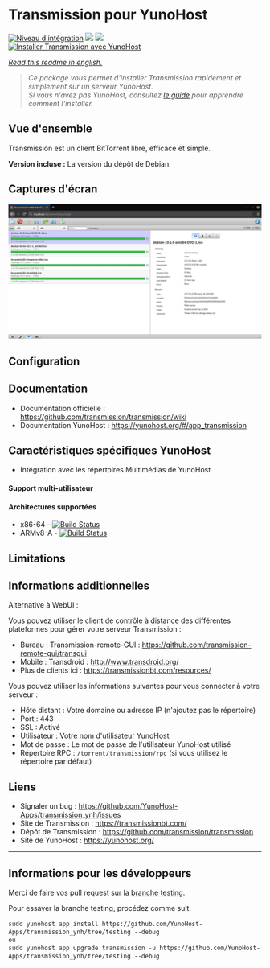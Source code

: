 # Transmission pour YunoHost

[![Niveau d'intégration](https://dash.yunohost.org/integration/transmission.svg)](https://dash.yunohost.org/appci/app/transmission) ![](https://ci-apps.yunohost.org/ci/badges/transmission.status.svg) ![](https://ci-apps.yunohost.org/ci/badges/transmission.maintain.svg)  
[![Installer Transmission avec YunoHost](https://install-app.yunohost.org/install-with-yunohost.png)](https://install-app.yunohost.org/?app=transmission)

*[Read this readme in english.](./README.md)* 

> *Ce package vous permet d'installer Transmission rapidement et simplement sur un serveur YunoHost.  
Si vous n'avez pas YunoHost, consultez [le guide](https://yunohost.org/#/install) pour apprendre comment l'installer.*

## Vue d'ensemble

Transmission est un client BitTorrent libre, efficace et simple.

**Version incluse :** La version du dépôt de Debian.

## Captures d'écran
![](transmission.jpg)

## Configuration

## Documentation

 * Documentation officielle : https://github.com/transmission/transmission/wiki
 * Documentation YunoHost : https://yunohost.org/#/app_transmission

## Caractéristiques spécifiques YunoHost

 * Intégration avec les répertoires Multimédias de YunoHost

#### Support multi-utilisateur

#### Architectures supportées

* x86-64 - [![Build Status](https://ci-apps.yunohost.org/ci/logs/transmission%20%28Apps%29.svg)](https://ci-apps.yunohost.org/ci/apps/transmission/)
* ARMv8-A - [![Build Status](https://ci-apps-arm.yunohost.org/ci/logs/transmission%20%28Apps%29.svg)](https://ci-apps-arm.yunohost.org/ci/apps/transmission/)

## Limitations

## Informations additionnelles
Alternative à WebUI :

Vous pouvez utiliser le client de contrôle à distance des différentes plateformes pour gérer votre serveur Transmission :

* Bureau : Transmission-remote-GUI : https://github.com/transmission-remote-gui/transgui
* Mobile : Transdroid : http://www.transdroid.org/
* Plus de clients ici : https://transmissionbt.com/resources/

Vous pouvez utiliser les informations suivantes pour vous connecter à votre serveur :

* Hôte distant : Votre domaine ou adresse IP (n'ajoutez pas le répertoire)
* Port : 443
* SSL : Activé
* Utilisateur : Votre nom d'utilisateur YunoHost
* Mot de passe : Le mot de passe de l'utilisateur YunoHost utilisé
* Répertoire RPC : `/torrent/transmission/rpc` (si vous utilisez le répertoire par défaut)

## Liens
 * Signaler un bug : https://github.com/YunoHost-Apps/transmission_ynh/issues
 * Site de Transmission : https://transmissionbt.com/
 * Dépôt de Transmission : https://github.com/transmission/transmission
 * Site de YunoHost : https://yunohost.org/

---

## Informations pour les développeurs


Merci de faire vos pull request sur la [branche testing](https://github.com/YunoHost-Apps/transmission_ynh/tree/testing).

Pour essayer la branche testing, procédez comme suit.
```
sudo yunohost app install https://github.com/YunoHost-Apps/transmission_ynh/tree/testing --debug
ou
sudo yunohost app upgrade transmission -u https://github.com/YunoHost-Apps/transmission_ynh/tree/testing --debug
```

